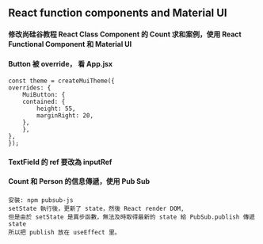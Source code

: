 ## React function components and Material UI

#### 修改尚硅谷教程 React Class Component 的 Count 求和案例，使用 React Functional Component 和 Material UI

#### Button 被 override， 看 App.jsx

    const theme = createMuiTheme({
    overrides: {
        MuiButton: {
        contained: {
            height: 55,
            marginRight: 20,
        },
        },
    },
    });

#### TextField 的 ref 要改為 inputRef

#### Count 和 Person 的信息傳遞，使用 Pub Sub

    安裝: npm pubsub-js
    setState 執行後，更新了 state，然後 React render DOM,
    但是由於 setState 是異步函數，無法及時取得最新的 state 給 PubSub.publish 傳遞 state
    所以把 publish 放在 useEffect 里。
